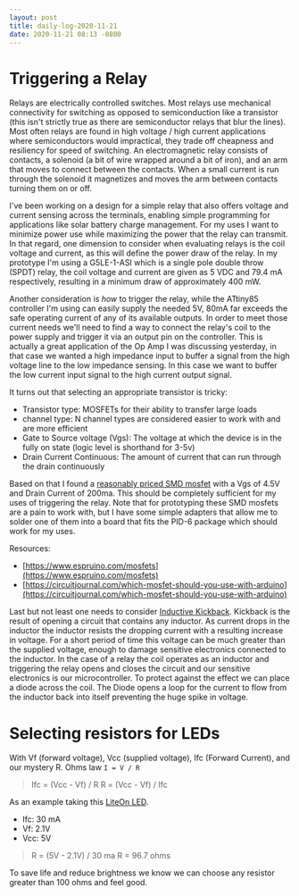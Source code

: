 ```yaml
---
layout: post
title: daily-log-2020-11-21
date: 2020-11-21 08:13 -0800
---
```


# Triggering a Relay

Relays are electrically controlled switches. Most relays use mechanical connectivity for switching as opposed to semiconduction like a transistor (this isn't strictly true as there are semiconductor relays that blur the lines). Most often relays are found in high voltage / high current applications where semiconductors would impractical, they trade off cheapness and resiliency for speed of switching. An electromagnetic relay consists of contacts, a solenoid (a bit of wire wrapped around a bit of iron), and an arm that moves to connect between the contacts. When a small current is run through the solenoid it magnetizes and moves the arm between contacts turning them on or off.

I've been working on a design for a simple relay that also offers voltage and current sensing across the terminals, enabling simple programming for applications like solar battery charge management. For my uses I want to minimize power use while maximizing the power that the relay can transmit. In that regard, one dimension to consider when evaluating relays is the coil voltage and current, as this will define the power draw of the relay. In my prototype I'm using a G5LE-1-ASI which is a single pole double throw (SPDT) relay, the coil voltage and current are given as 5 VDC and 79.4 mA respectively, resulting in a minimum draw of approximately 400 mW. 

Another consideration is *how* to trigger the relay, while the ATtiny85 controller I'm using can easily supply the needed 5V, 80mA far exceeds the safe operating current of any of its available outputs. In order to meet those current needs we'll need to find a way to connect the relay's coil to the power supply and trigger it via an output pin on the controller. This is actually a great application of the Op Amp I was discussing yesterday, in that case we wanted a high impedance input to buffer a signal from the high voltage line to the low impedance sensing. In this case we want to buffer the low current input signal to the high current output signal.

It turns out that selecting an appropriate transistor is tricky:
* Transistor type: MOSFETs for their ability to transfer large loads
* channel type: N channel types are considered easier to work with and are more efficient
* Gate to Source voltage (Vgs): The voltage at which the device is in the fully on state (logic level is shorthand for 3-5v)
* Drain Current Continuous: The amount of current that can run through the drain continuously

Based on that I found a [reasonably priced SMD mosfet](https://www.mouser.com/ProductDetail/ON-Semiconductor-Fairchild/BSS138K?qs=kDD%2FdQe9TTeCJ7OVuffPnA%3D%3D) with a Vgs of 4.5V and Drain Current of 200ma. This should be completely sufficient for my uses of triggering the relay. Note that for prototyping these SMD mosfets are a pain to work with, but I have some simple adapters that allow me to solder one of them into a board that fits the PID-6 package which should work for my uses.

Resources:
* [https://www.espruino.com/mosfets](https://www.espruino.com/mosfets)
* [https://circuitjournal.com/which-mosfet-should-you-use-with-arduino](https://circuitjournal.com/which-mosfet-should-you-use-with-arduino)

Last but not least one needs to consider [Inductive Kickback](https://en.wikipedia.org/wiki/Flyback_diode). Kickback is the result of opening a circuit that contains any inductor. As current drops in the inductor the inductor resists the dropping current with a resulting increase in voltage. For a short period of time this voltage can be much greater than the supplied voltage, enough to damage sensitive electronics connected to the inductor. In the case of a relay the coil operates as an inductor and triggering the relay opens and closes the circuit and our sensitive electronics is our microcontroller. To protect against the effect we can place a diode across the coil. The Diode opens a loop for the current to flow from the inductor back into itself preventing the huge spike in voltage.

# Selecting resistors for LEDs

With Vf (forward voltage), Vcc (supplied voltage), Ifc (Forward Current), and our mystery R. Ohms law <code>I = V / R</code>

> Ifc = (Vcc - Vf) / R
> R = (Vcc - Vf) / Ifc

As an example taking this [LiteOn LED](https://www.mouser.com/datasheet/2/239/LTL-4231N-1139959.pdf).

* Ifc: 30 mA
* Vf: 2.1V
* Vcc: 5V

> R = (5V - 2.1V) / 30 ma
> R = 96.7 ohms

To save life and reduce brightness we know we can choose any resistor greater than 100 ohms and feel good.
